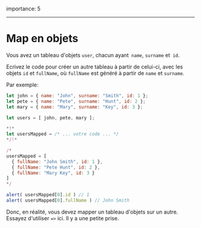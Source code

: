 importance: 5

---

# Map en objets

Vous avez un tableau d'objets `user`, chacun ayant` name`, `surname` et` id`.

Ecrivez le code pour créer un autre tableau à partir de celui-ci, avec les objets `id` et `fullName`, où `fullName` est généré à partir de `name` et `surname`.

Par exemple:

```js no-beautify
let john = { name: "John", surname: "Smith", id: 1 };
let pete = { name: "Pete", surname: "Hunt", id: 2 };
let mary = { name: "Mary", surname: "Key", id: 3 };

let users = [ john, pete, mary ];

*!*
let usersMapped = /* ... votre code ... */
*/!*

/*
usersMapped = [
  { fullName: "John Smith", id: 1 },
  { fullName: "Pete Hunt", id: 2 },
  { fullName: "Mary Key", id: 3 }
]
*/

alert( usersMapped[0].id ) // 1
alert( usersMapped[0].fullName ) // John Smith
```

Donc, en réalité, vous devez mapper un tableau d'objets sur un autre. Essayez d'utiliser `=>` ici. Il y a une petite prise.
